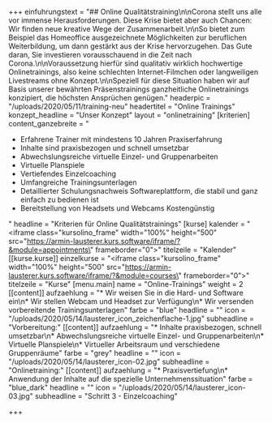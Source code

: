 +++
einfuhrungstext = "## Online Qualitätstraining\n\nCorona stellt uns alle vor immense Herausforderungen. Diese Krise bietet aber auch Chancen: Wir finden neue kreative Wege der Zusammenarbeit.\n\nSo bietet zum Beispiel das Homeoffice ausgezeichnete Möglichkeiten zur beruflichen Weiterbildung, um dann gestärkt aus der Krise hervorzugehen. Das Gute daran, Sie investieren vorausschauend in die Zeit nach Corona.\n\nVoraussetzung hierfür sind qualitativ wirklich hochwertige Onlinetrainings, also keine schlechten Internet-Filmchen oder langweiligen Livestreams ohne Konzept.\n\nSpeziell für diese Situation haben wir auf Basis unserer bewährten Präsenstrainings ganzheitliche Onlinetrainings konzipiert, die höchsten Ansprüchen genügen."
headerpic = "/uploads/2020/05/11/training-neu"
headertitel = "Online Trainings"
konzept_headline = "Unser Konzept"
layout = "onlinetraining"
[kriterien]
content_ganzebreite = "<ul><li>Erfahrene Trainer mit mindestens 10 Jahren Praxiserfahrung</li><li>Inhalte sind praxisbezogen und schnell umsetzbar</li><li>Abwechslungsreiche virtuelle Einzel- und Gruppenarbeiten</li><li>Virtuelle Planspiele</li><li>Vertiefendes Einzelcoaching</li><li>Umfangreiche Trainingsunterlagen</li><li>Detaillierter Schulungsnachweis Softwareplattform, die stabil und ganz einfach zu bedienen ist</li><li>Bereitstellung von Headsets und Webcams Kostengünstig</li></ul>"
headline = "Kriterien für Online Qualitätstrainings"
[kurse]
kalender = "<iframe class=\"kursolino_frame\" width=\"100%\" height=\"500\" src=\"https://armin-lausterer.kurs.software/iframe/?&module=appointments\" frameborder=\"0\"></iframe>"
titelzeile = "Kalender"
[[kurse.kurse]]
einzelkurse = "<iframe class=\"kursolino_frame\" width=\"100%\" height=\"500\" src=\"https://armin-lausterer.kurs.software/iframe/?&module=courses\" frameborder=\"0\"></iframe>"
titelzeile = "Kurse"
[menu.main]
name = "Online-Trainings"
weight = 2
[[content]]
aufzaehlung = "* Wir weisen Sie in die Hard- und Software ein\n* Wir stellen Webcam und Headset zur Verfügung\n* Wir versenden vorbereitende Trainingsunterlagen"
farbe = "blue"
headline = ""
icon = "/uploads/2020/05/14/lausterer_icon_zeichenflache-1.jpg"
subheadline = "Vorbereitung:"
[[content]]
aufzaehlung = "* Inhalte praxisbezogen, schnell umsetzbar\n* Abwechslungsreiche virtuelle Einzel- und Gruppenarbeiten\n* Virtuelle Planspiele\n* Virtueller Arbeitsraum und verschiedene Gruppenräume"
farbe = "grey"
headline = ""
icon = "/uploads/2020/05/14/lausterer_icon-02.jpg"
subheadline = "Onlinetraining:"
[[content]]
aufzaehlung = "* Praxisvertiefung\n* Anwendung der Inhalte auf die spezielle Unternehmenssituation"
farbe = "blue_dark"
headline = ""
icon = "/uploads/2020/05/14/lausterer_icon-03.jpg"
subheadline = "Schritt 3 - Einzelcoaching"

+++

